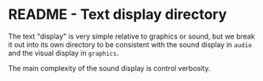 # README - Text display directory

The text "display" is very simple relative to graphics or sound, but
we break it out into its own directory to be consistent with the 
sound display in `audio` and the visual display in `graphics`. 

The main complexity of the sound display is control verbosity. 

